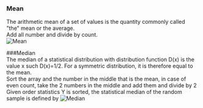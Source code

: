 ### Mean  
The arithmetic mean of a set of values is the quantity commonly called "the" mean or the average.  
Add all number and divide by count.  
![Mean](https://github.com/amroibrahim/Notes/blob/master/Images/Statistics/Mean.png)

###Median  
The median of a statistical distribution with distribution function D(x) is the value x such D(x)=1/2. For a symmetric distribution, it is therefore equal to the mean.  
Sort the array and the number in the middle that is the mean, in case of even count, take the 2 numbers in the middle and add them and divide by 2
Given order statistics Y is sorted, the statistical median of the random sample is defined by
![Median](https://github.com/amroibrahim/Notes/blob/master/Images/Statistics/Median.png)  
